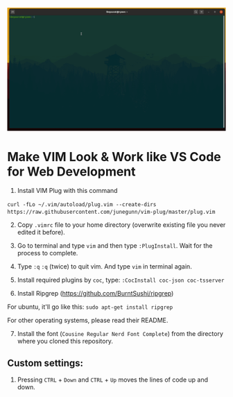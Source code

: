 
![](vimcode.gif)

# Make VIM Look & Work like VS Code for Web Development

1. Install VIM Plug with this command

`curl -fLo ~/.vim/autoload/plug.vim --create-dirs https://raw.githubusercontent.com/junegunn/vim-plug/master/plug.vim`
    
2. Copy `.vimrc` file to your home directory (overwrite existing file you never edited it before).

3. Go to terminal and type `vim` and then type `:PlugInstall`. Wait for the process to complete.

4. Type `:q` `:q` (twice) to quit vim. And type `vim` in terminal again.

5. Install required plugins by `coc`, type: `:CocInstall coc-json coc-tsserver`

6. Install Ripgrep (https://github.com/BurntSushi/ripgrep)

For ubuntu, it'll go like this: `sudo apt-get install ripgrep`

For other operating systems, please read their README.

7. Install the font (`Cousine Regular Nerd Font Complete`) from the directory where you cloned this repository.

## Custom settings:

1. Pressing `CTRL` + `Down` and `CTRL` + `Up` moves the lines of code up and down.
